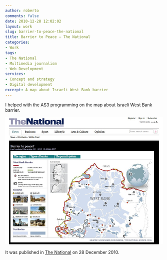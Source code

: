 ```yaml
---
author: roberto
comments: false
date: 2010-12-28 12:02:02
layout: work
slug: barrier-to-peace-the-national
title: Barrier to Peace – The National
categories:
- Work
tags:
- The National
- Multimedia journalism
- Web Development
services:
- Concept and strategy
- Digital development
excerpt: A map about Israeli West Bank barrier
---
```


I helped with the AS3 programming on the map about Israeli West Bank barrier.

![Screenshot showing The National's project for Barrier to Peace on a desktop](/images/work-barriertopeace.jpg)

It was published in [The National](http://www.thenational.ae/news/worldwide/middle-east/barrier-to-peace) on 28 December 2010.
